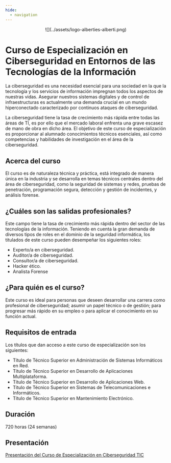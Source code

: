 ```yaml
---
hide:
  - navigation
---
```


<center>
![](../assets/logo-alberties-alberti.png)
</center>

# Curso de Especialización en Ciberseguridad en Entornos de las Tecnologías de la Información

La ciberseguridad es una necesidad esencial para una sociedad en la que la tecnología y los servicios de información impregnan todos los aspectos de nuestras vidas. Asegurar nuestros sistemas digitales y de control de infraestructuras es actualmente una demanda crucial en un mundo hiperconectado caracterizado por continuos ataques de ciberseguridad. 

La ciberseguridad tiene la tasa de crecimiento más rápida entre todas las áreas de TI, es por ello que el mercado laboral enfrenta una grave escasez de mano de obra en dicho área. El objetivo de este curso de especialización es proporcionar al alumnado conocimientos técnicos esenciales, así como competencias y habilidades de investigación en el área de la ciberseguridad.

## Acerca del curso

  El curso es de naturaleza técnica y práctica, está integrado de manera única en la industria y se desarrolla en temas técnicos centrales dentro del área de ciberseguridad, como la seguridad de sistemas y redes, pruebas de penetración, programación segura, detección y gestión de incidentes, y análisis forense.


## ¿Cuáles son las salidas profesionales?

  Este campo tiene la tasa de crecimiento más rápida dentro del sector de las tecnologías de la información. Teniendo en cuenta la gran demanda de diversos tipos de roles en el dominio de la seguridad informática, los titulados de este curso pueden desempeñar los siguientes roles: 
  
  * Experto/a en ciberseguridad.
  * Auditor/a de ciberseguridad.
  * Consultor/a de ciberseguridad.
  * Hacker ético.
  * Analista Forense

## ¿Para quién es el curso?

  Este curso es ideal para personas que deseen desarrollar una carrera como profesional de ciberseguridad; asumir un papel técnico o de gestión; para progresar más rápido en su empleo o para aplicar el conocimiento en su función actual.


## Requisitos de entrada

  Los títulos que dan acceso a este curso de especialización son los siguientes:

  * Título de Técnico Superior en Administración de Sistemas Informáticos en Red.
  * Título de Técnico Superior en Desarrollo de Aplicaciones Multiplataforma.
  * Título de Técnico Superior en Desarrollo de Aplicaciones Web.
  * Título de Técnico Superior en Sistemas de Telecomunicaciones e Informáticos.
  * Título de Técnico Superior en Mantenimiento Electrónico.


## Duración

  720 horas (24 semanas)
  
## Presentación

[Presentación del Curso de Especialización en Ciberseguridad TIC](https://fpciberseguridad.com/informacion/slides/presentacion.html)